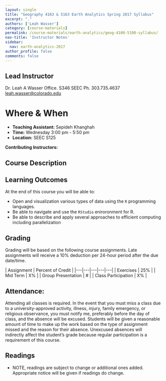 ```yaml
---
layout: single
title: "Geography 4163 & 5163 Earth Analytics Spring 2017 Syllabus"
excerpt: "."
authors: ['Leah Wasser']
category: [course-materials]
permalink: /course-materials/earth-analytics/geog-4100-5100-syllabus/
nav-title: 'Instructor Notes'
sidebar:
  nav: earth-analytics-2017
author_profile: false
comments: false
---
```



## Lead Instructor

Dr. Leah A Wasser
Office. S346 SEEC
Ph. 303.735.4637
leah.wasser@colorado.edu

<div class='notice--success' markdown="1">

# Where & When

* **Teaching Assistant:** Sepideh Khanghah
* **Time:** Wednesday 3:00 pm -  5:50 pm
* **Location:** SEEC S125

**Contributing Instructors:**

  </div>

## Course Description

## Learning Outcomes

At the end of this course you will be able to:

* Open and visualization various types of data using the `R` programming languages.
* Be able to navigate and use the `RStudio` eniroronment for R.
* Be able to describe and apply several approaches to efficient computing including parallelization


## Grading
Grading will be based on the following course assignments. Late assignments will
receive a 10% deduction per 24-hour period after the due date/time.

| Assignment  | Percent of Credit   |
|---|---|---|---|---|
|  Exercises | 25% |
|  Mid Term | X% |
|  Group Presentation | #  |
| Class Participation | X% |


## Attendance:

Attending all classes is required. In the event that you must miss a class due
to a university-approved activity, illness, injury, family emergency, or religious
observance, you must notify me, preferably before the day of class, and the absence
will be excused. Students will be given a reasonable amount of time to make up the
work based on the type of assignment missed and the reason for their absence.
Unexcused absences will indirectly affect the student’s grade because regular
participation is a requirement of this course.


## Readings

* NOTE, readings are subject to change or additional ones added. Appropriate notice will be given if readings do change.
